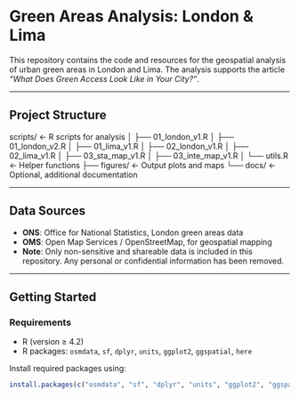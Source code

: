 # Green Areas Analysis: London & Lima

This repository contains the code and resources for the geospatial analysis of urban green areas in London and Lima. The analysis supports the article *“What Does Green Access Look Like in Your City?”*.

---

## Project Structure
scripts/ <- R scripts for analysis
│ ├── 01_london_v1.R
│ ├── 01_london_v2.R
│ ├── 01_lima_v1.R
│ ├── 02_london_v1.R
│ ├── 02_lima_v1.R
│ ├── 03_sta_map_v1.R
│ ├── 03_inte_map_v1.R
│ └── utils.R <- Helper functions
├── figures/ <- Output plots and maps
└── docs/ <- Optional, additional documentation

---

## Data Sources

- **ONS**: Office for National Statistics, London green areas data  
- **OMS**: Open Map Services / OpenStreetMap, for geospatial mapping  
- **Note**: Only non-sensitive and shareable data is included in this repository. Any personal or confidential information has been removed.

---

## Getting Started

### Requirements

- R (version ≥ 4.2)
- R packages: `osmdata`, `sf`, `dplyr`, `units`, `ggplot2`, `ggspatial`, `here`

Install required packages using:

```r
install.packages(c("osmdata", "sf", "dplyr", "units", "ggplot2", "ggspatial", "here"))

